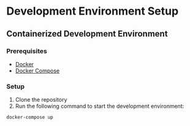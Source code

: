 # Development Environment Setup

## Containerized Development Environment

### Prerequisites

- [Docker](https://docs.docker.com/get-docker/)
- [Docker Compose](https://docs.docker.com/compose/install/)

### Setup

1. Clone the repository
2. Run the following command to start the development environment:

```bash
docker-compose up
```